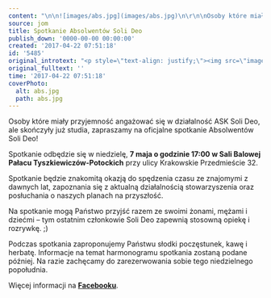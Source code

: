 ```yaml
---
content: "\n\n![images/abs.jpg](images/abs.jpg)\n\r\n\nOsoby które miały przyjemność angażować się w działalność ASK Soli Deo, ale skończyły już studia, zapraszamy na oficjalne spotkanie Absolwentów Soli Deo!\n\r\n\nSpotkanie odbędzie się w niedzielę, **7 maja o godzinie 17:00 w Sali Balowej Pałacu Tyszkiewiczów-Potockich** przy ulicy Krakowskie Przedmieście 32.\n \n Spotkanie będzie znakomitą okazją do spędzenia czasu ze znajomymi z dawnych lat, zapoznania się z aktualną działalnością stowarzyszenia oraz posłuchania o naszych planach na przyszłość.\n \n Na spotkanie mogą Państwo przyjść razem ze swoimi żonami, mężami i dziećmi – tym ostatnim członkowie Soli Deo zapewnią stosowną opiekę i rozrywkę. ;)\n \n Podczas spotkania zaproponujemy Państwu słodki poczęstunek, kawę i herbatę. Informacje na temat harmonogramu spotkania zostaną podane później. Na razie zachęcamy do zarezerwowania sobie tego niedzielnego popołudnia.\n\r\n\nWięcej informacji na [**Facebooku**](https://www.facebook.com/events/1799749873675390/).\n"
source: jom
title: Spotkanie Absolwentów Soli Deo
publish_down: '0000-00-00 00:00:00'
created: '2017-04-22 07:51:18'
id: '5485'
original_introtext: "<p style=\"text-align: justify;\"><img src=\"images/abs.jpg\" border=\"0\" alt=\"\" width=\"416\" height=\"217\" /></p>\r\n<p style=\"text-align: justify;\">Osoby które miały przyjemność angażować się w działalność ASK Soli Deo, ale skończyły już studia, zapraszamy na oficjalne spotkanie Absolwentów Soli Deo!</p>\r\n<p style=\"text-align: justify;\">Spotkanie odbędzie się<span class=\"_4n-j _3cht fsl\" data-testid=\"event-permalink-details\"> w niedzielę, <strong>7 maja o godzinie 17:00 w Sali Balowej Pałacu Tyszkiewiczów-Potockich</strong> przy ulicy Krakowskie Przedmieście 32.<br /> <br /> Spotkanie będzie znakomitą okazją do spędzenia czasu ze znajomymi z dawnych lat, zapoznania się z aktualną działalnością stowarzyszenia oraz posłuchania o naszych planach na przyszłość.<br /> <br /> Na spotkanie mogą Państwo przyjść razem ze swoimi żonami, mężami i dziećmi – tym ostatnim członkowie Soli Deo zapewnią stosowną opiekę i rozrywkę. ;)<br /> <br /> Podczas spotkania zaproponujemy Państwu słodki poczęstunek, kawę i herbatę. Informacje na temat harmonogramu spotkania zostaną podane później. Na razie zachęcamy do zarezerwowania sobie tego niedzielnego popołudnia.</span></p>\r\n<p style=\"text-align: justify;\"><span class=\"_4n-j _3cht fsl\" data-testid=\"event-permalink-details\">Więcej informacji na <a href=\"https://www.facebook.com/events/1799749873675390/\" target=\"_blank\"><strong>Facebooku</strong></a>.</span></p>"
original_fulltext: ''
time: '2017-04-22 07:51:18'
coverPhoto:
  alt: abs.jpg
  path: abs.jpg
---
```

Osoby które miały przyjemność angażować się w działalność ASK Soli Deo, ale skończyły już studia, zapraszamy na oficjalne spotkanie Absolwentów Soli Deo!


Spotkanie odbędzie się w niedzielę, **7 maja o godzinie 17:00 w Sali Balowej Pałacu Tyszkiewiczów-Potockich** przy ulicy Krakowskie Przedmieście 32.
 
 Spotkanie będzie znakomitą okazją do spędzenia czasu ze znajomymi z dawnych lat, zapoznania się z aktualną działalnością stowarzyszenia oraz posłuchania o naszych planach na przyszłość.
 
 Na spotkanie mogą Państwo przyjść razem ze swoimi żonami, mężami i dziećmi – tym ostatnim członkowie Soli Deo zapewnią stosowną opiekę i rozrywkę. ;)
 
 Podczas spotkania zaproponujemy Państwu słodki poczęstunek, kawę i herbatę. Informacje na temat harmonogramu spotkania zostaną podane później. Na razie zachęcamy do zarezerwowania sobie tego niedzielnego popołudnia.


Więcej informacji na [**Facebooku**](https://www.facebook.com/events/1799749873675390/).


<!--{{json:{"created_date":"2017-04-22 07:51:18","publish_down":"0000-00-00 00:00:00","id":"5485"}}}-->